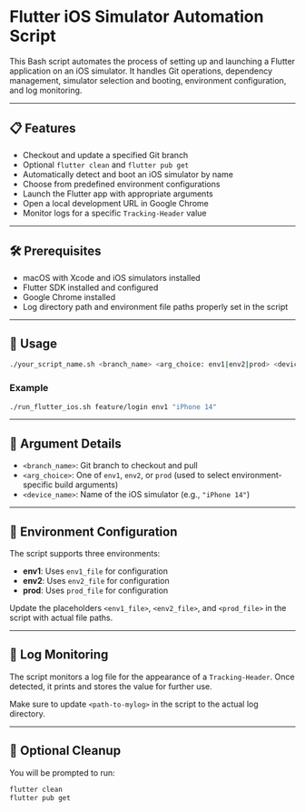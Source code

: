 # Flutter iOS Simulator Automation Script

This Bash script automates the process of setting up and launching a Flutter application on an iOS simulator. It handles Git operations, dependency management, simulator selection and booting, environment configuration, and log monitoring.

---

## 📋 Features

- Checkout and update a specified Git branch
- Optional `flutter clean` and `flutter pub get`
- Automatically detect and boot an iOS simulator by name
- Choose from predefined environment configurations
- Launch the Flutter app with appropriate arguments
- Open a local development URL in Google Chrome
- Monitor logs for a specific `Tracking-Header` value

---

## 🛠️ Prerequisites

- macOS with Xcode and iOS simulators installed
- Flutter SDK installed and configured
- Google Chrome installed
- Log directory path and environment file paths properly set in the script

---

## 🚀 Usage

```bash
./your_script_name.sh <branch_name> <arg_choice: env1|env2|prod> <device_name>
```

### Example

```bash
./run_flutter_ios.sh feature/login env1 "iPhone 14"
```

---

## 🧩 Argument Details

- `<branch_name>`: Git branch to checkout and pull
- `<arg_choice>`: One of `env1`, `env2`, or `prod` (used to select environment-specific build arguments)
- `<device_name>`: Name of the iOS simulator (e.g., `"iPhone 14"`)

---

## 🧪 Environment Configuration

The script supports three environments:

- **env1**: Uses `env1_file` for configuration
- **env2**: Uses `env2_file` for configuration
- **prod**: Uses `prod_file` for configuration

Update the placeholders `<env1_file>`, `<env2_file>`, and `<prod_file>` in the script with actual file paths.

---

## 📄 Log Monitoring

The script monitors a log file for the appearance of a `Tracking-Header`. Once detected, it prints and stores the value for further use.

Make sure to update `<path-to-mylog>` in the script to the actual log directory.

---

## 🧼 Optional Cleanup

You will be prompted to run:

```bash
flutter clean
flutter pub get
```
